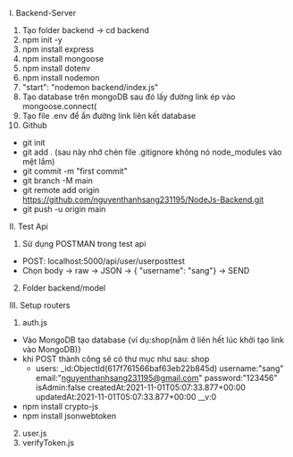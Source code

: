 I. Backend-Server
1) Tạo folder backend -> cd backend
2) npm init -y
3) npm install express
4) npm install mongoose
5) npm install dotenv
6) npm install nodemon
7) "start": "nodemon backend/index.js"
8) Tạo database trên mongoDB sau đó lấy đường link ép vào mongoose.connect(
9) Tạo file .env để ẩn đường link liên kết database
10) Github
- git init
- git add . (sau này nhớ chèn file .gitignore không nó node_modules vào mệt lắm)
- git commit -m "first commit"
- git branch -M main
- git remote add origin https://github.com/nguyenthanhsang231195/NodeJs-Backend.git
- git push -u origin main

II. Test Api
1) Sử dụng POSTMAN trong test api
- POST: localhost:5000/api/user/userposttest
- Chọn body -> raw -> JSON -> { "username": "sang"} -> SEND
2) Folder backend/model

III. Setup routers
1) auth.js
- Vào MongoDB tạo database {ví dụ:shop(nằm ở liên hết lúc khởi tạo link vào MongoDB)}
- khi POST thành công sẽ có thư mục như sau:
shop
    - users:
        _id:ObjectId(617f761566baf63eb22b845d)
        username:"sang"
        email:"nguyenthanhsang231195@gmail.com"
        password:"123456"
        isAdmin:false
        createdAt:2021-11-01T05:07:33.877+00:00
        updatedAt:2021-11-01T05:07:33.877+00:00
        __v:0
- npm install crypto-js
- npm install jsonwebtoken
2) user.js
3) verifyToken.js